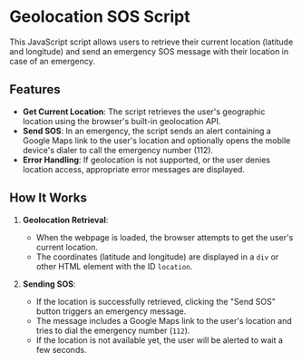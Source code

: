 # Geolocation SOS Script

This JavaScript script allows users to retrieve their current location (latitude and longitude) and send an emergency SOS message with their location in case of an emergency.

## Features

- **Get Current Location**: The script retrieves the user's geographic location using the browser's built-in geolocation API.
- **Send SOS**: In an emergency, the script sends an alert containing a Google Maps link to the user's location and optionally opens the mobile device's dialer to call the emergency number (112).
- **Error Handling**: If geolocation is not supported, or the user denies location access, appropriate error messages are displayed.

## How It Works

1. **Geolocation Retrieval**:
   - When the webpage is loaded, the browser attempts to get the user's current location.
   - The coordinates (latitude and longitude) are displayed in a `div` or other HTML element with the ID `location`.

2. **Sending SOS**:
   - If the location is successfully retrieved, clicking the "Send SOS" button triggers an emergency message.
   - The message includes a Google Maps link to the user's location and tries to dial the emergency number (`112`).
   - If the location is not available yet, the user will be alerted to wait a few seconds.
